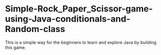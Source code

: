 # Simple-Rock_Paper_Scissor-game-using-Java-conditionals-and-Random-class
This is a simple way for the beginners to learn and explore Java by building this game. 
